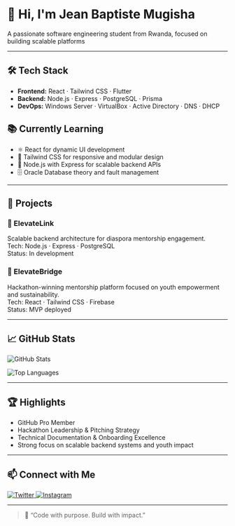 <h1>👋 Hi, I'm Jean Baptiste Mugisha</h1>
<p>A passionate software engineering student from Rwanda, focused on building scalable platforms </p>

<hr />

<h2>🛠️ Tech Stack</h2>
<ul>
  <li><strong>Frontend:</strong> React · Tailwind CSS · Flutter</li>
  <li><strong>Backend:</strong> Node.js · Express · PostgreSQL · Prisma</li>
  <li><strong>DevOps:</strong> Windows Server · VirtualBox · Active Directory · DNS · DHCP</li>
</ul>

<h2>📚 Currently Learning</h2>
<ul>
  <li>⚛️ React for dynamic UI development</li>
  <li>🎨 Tailwind CSS for responsive and modular design</li>
  <li>🔧 Node.js with Express for scalable backend APIs</li>
  <li>🗄️ Oracle Database theory and fault management</li>
</ul>

<hr />

<h2>🚀 Projects</h2>
<h3>🔗 ElevateLink</h3>
<p>Scalable backend architecture for diaspora mentorship engagement.<br />
Tech: Node.js · Express · PostgreSQL <br />
Status: In development</p>

<h3>🌉 ElevateBridge</h3>
<p>Hackathon-winning mentorship platform focused on youth empowerment and sustainability.<br />
Tech: React · Tailwind CSS · Firebase<br />
Status: MVP deployed</p>

<hr />

<h2>📈 GitHub Stats</h2>
<p>
  <img src="https://github-readme-stats.vercel.app/api?username=mugisha12john&show_icons=true&theme=radical" alt="GitHub Stats" />
</p>
<p>
  <img src="https://github-readme-stats.vercel.app/api/top-langs?username=mugisha12john&layout=compact&theme=radical" alt="Top Languages" />
</p>

<hr />

<h2>🏆 Highlights</h2>
<ul>
  <li>GitHub Pro Member</li>
  <li>Hackathon Leadership & Pitching Strategy</li>
  <li>Technical Documentation & Onboarding Excellence</li>
  <li>Strong focus on scalable backend systems and youth impact</li>
</ul>

<hr />

<h2>📫 Connect with Me</h2>
<p>
  <a href="https://twitter.com/@john_boban1" target="_blank">
    <img src="https://img.shields.io/badge/twitter-x?style=for-the-badge&logo=x&logoColor=white&color=%230f1419" alt="Twitter" />
  </a>
  <a href="https://www.instagram.com/john_butista4" target="_blank">
    <img src="https://img.shields.io/badge/instagram-logo?style=for-the-badge&logo=instagram&logoColor=white&color=%23F35369" alt="Instagram" />
  </a>
</p>

<hr />

<blockquote>
  💬 “Code with purpose. Build with impact.”
</blockquote>
